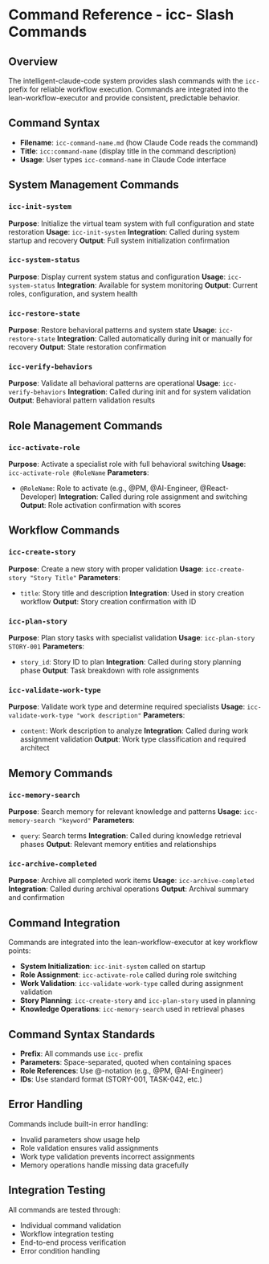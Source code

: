 # Command Reference - icc- Slash Commands

## Overview

The intelligent-claude-code system provides slash commands with the `icc-` prefix for reliable workflow execution. Commands are integrated into the lean-workflow-executor and provide consistent, predictable behavior.

## Command Syntax
- **Filename**: `icc-command-name.md` (how Claude Code reads the command)
- **Title**: `icc:command-name` (display title in the command description)
- **Usage**: User types `icc-command-name` in Claude Code interface

## System Management Commands

### `icc-init-system`
**Purpose**: Initialize the virtual team system with full configuration and state restoration
**Usage**: `icc-init-system`
**Integration**: Called during system startup and recovery
**Output**: Full system initialization confirmation

### `icc-system-status`
**Purpose**: Display current system status and configuration
**Usage**: `icc-system-status`
**Integration**: Available for system monitoring
**Output**: Current roles, configuration, and system health

### `icc-restore-state`
**Purpose**: Restore behavioral patterns and system state
**Usage**: `icc-restore-state`
**Integration**: Called automatically during init or manually for recovery
**Output**: State restoration confirmation

### `icc-verify-behaviors`
**Purpose**: Validate all behavioral patterns are operational
**Usage**: `icc-verify-behaviors`
**Integration**: Called during init and for system validation
**Output**: Behavioral pattern validation results

## Role Management Commands

### `icc-activate-role`
**Purpose**: Activate a specialist role with full behavioral switching
**Usage**: `icc-activate-role @RoleName`
**Parameters**:
- `@RoleName`: Role to activate (e.g., @PM, @AI-Engineer, @React-Developer)
**Integration**: Called during role assignment and switching
**Output**: Role activation confirmation with scores

## Workflow Commands

### `icc-create-story`
**Purpose**: Create a new story with proper validation
**Usage**: `icc-create-story "Story Title"`
**Parameters**:
- `title`: Story title and description
**Integration**: Used in story creation workflow
**Output**: Story creation confirmation with ID

### `icc-plan-story`
**Purpose**: Plan story tasks with specialist validation
**Usage**: `icc-plan-story STORY-001`
**Parameters**:
- `story_id`: Story ID to plan
**Integration**: Called during story planning phase
**Output**: Task breakdown with role assignments

### `icc-validate-work-type`
**Purpose**: Validate work type and determine required specialists
**Usage**: `icc-validate-work-type "work description"`
**Parameters**:
- `content`: Work description to analyze
**Integration**: Called during work assignment validation
**Output**: Work type classification and required architect

## Memory Commands

### `icc-memory-search`
**Purpose**: Search memory for relevant knowledge and patterns
**Usage**: `icc-memory-search "keyword"`
**Parameters**:
- `query`: Search terms
**Integration**: Called during knowledge retrieval phases
**Output**: Relevant memory entities and relationships

### `icc-archive-completed`
**Purpose**: Archive all completed work items
**Usage**: `icc-archive-completed`
**Integration**: Called during archival operations
**Output**: Archival summary and confirmation

## Command Integration

Commands are integrated into the lean-workflow-executor at key workflow points:

- **System Initialization**: `icc-init-system` called on startup
- **Role Assignment**: `icc-activate-role` called during role switching
- **Work Validation**: `icc-validate-work-type` called during assignment validation
- **Story Planning**: `icc-create-story` and `icc-plan-story` used in planning
- **Knowledge Operations**: `icc-memory-search` used in retrieval phases

## Command Syntax Standards

- **Prefix**: All commands use `icc-` prefix
- **Parameters**: Space-separated, quoted when containing spaces
- **Role References**: Use @-notation (e.g., @PM, @AI-Engineer)
- **IDs**: Use standard format (STORY-001, TASK-042, etc.)

## Error Handling

Commands include built-in error handling:
- Invalid parameters show usage help
- Role validation ensures valid assignments
- Work type validation prevents incorrect assignments
- Memory operations handle missing data gracefully

## Integration Testing

All commands are tested through:
- Individual command validation
- Workflow integration testing
- End-to-end process verification
- Error condition handling